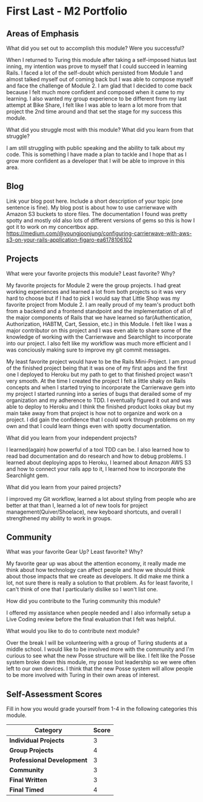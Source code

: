 # First Last - M2 Portfolio

## Areas of Emphasis

What did you set out to accomplish this module? Were you successful?

When I returned to Turing this module after taking a self-imposed hiatus last inning, my intention was prove to myself that I could succeed in learning Rails.  I faced a lot of the self-doubt which persisted from Module 1 and almost talked myself out of coming back but I was able to compose myself and face the challenge of Module 2.  I am
 glad that I decided to come back because I felt much more confident and composed when it came to my learning.  I also wanted my group experience to be different from my last attempt at Bike Share, I felt like I was able to learn a lot more from that project the 2nd time around and that set the stage for my success this module.

What did you struggle most with this module? What did you learn from that struggle?

I am still struggling with public speaking and the ability to talk about my code.  This is something I have made a plan to tackle and I hope that as I grow more confident as a developer that I will be able to improve in this area.

## Blog

Link your blog post here. Include a short description of your topic (one sentence is fine).
My blog post is about how to use carrierwave with Amazon S3 buckets to store files.  The documentation I found was pretty spotty and mostly old also lots of different versions of gems so this is how I got it to work on my concertbox app.
https://medium.com/@youngjoonjung/configuring-carrierwave-with-aws-s3-on-your-rails-application-figaro-ea6178106102

## Projects

What were your favorite projects this module? Least favorite? Why?

My favorite projects for Module 2 were the group projects.  I had great working experiences and learned a lot from both projects so it was very hard to choose but if I had to pick I would say that Little Shop was my favorite project from Module 2.  I am really proud of my team's product both from a backend and a frontend standpoint and the implementation of all of the major components of Rails that we have learned so far(Authentication, Authorization, HABTM, Cart, Session, etc.) in this Module.  I felt like I was a major contributor on this project and I was even able to share some of the knowledge of working with the Carrierwave and Searchlight to incorporate into our project.  I also felt like my workflow was much more efficient and I was conciously making sure to improve my git commit messages.

My least favorite project would have to be the Rails Mini-Project.  I am proud of the finished project being that it was one of my first apps and the first one I deployed to Heroku but my path to get to that finished project wasn't very smooth.  At the time I created the project I felt a little shaky on Rails concepts and when I started trying to incorporate the Carrierwave gem into my project I started running into a series of bugs that derailed some of my organization and my adherence to TDD.  I eventually figured it out and was able to deploy to Heroku and I think the finished product looks okay but my main take away from that project is how not to organize and work on a project.  I did gain the confidence that I could work through problems on my own and that I could learn things even with spotty documentation.

What did you learn from your independent projects?

I learned(again) how powerful of a tool TDD can be.  I also learned how to read bad documentation and do research and how to debug problems.  I learned about deploying apps to Heroku, I learned about Amazon AWS S3 and how to connect your rails app to it, I learned how to incorporate the Searchlight gem.

What did you learn from your paired projects?

I improved my Git workflow, learned a lot about styling from people who are better at that than I, learned a lot of new tools for project management(Quiver/Shoelace), new keyboard shortcuts, and overall I strengthened my ability to work in groups.

## Community

What was your favorite Gear Up? Least favorite? Why?

My favorite gear up was about the attention economy, it really made me think about how technology can affect people and how  we should think about those impacts that we create as developers.  It did make me think a lot, not sure there is really a solution to that problem.  As for least favorite, I can't think of one that I particularly dislike so I won't list one.

How did you contribute to the Turing community this module?

I offered my assistance when people needed and I also informally setup a Live Coding review before the final evaluation that I felt was helpful.

What would you like to do to contribute next module?

Over the break I will be volunteering with a group of Turing students at a middle school.  I would like to be involved more with the community and I'm curious to see what the new Posse structure will be like.  I felt like the Posse system broke down this module, my posse lost leadership so we were often left to our own devices.  I think that the new Posse system will allow people to be more involved with Turing in their own areas of interest.

## Self-Assessment Scores

Fill in how you would grade yourself from 1-4 in the following categories this module.

| Category                     | Score |
| -----------------------------| ----- |
| **Individual Projects**      |   3   |
| **Group Projects**           |   4   |
| **Professional Development** |   3   |
| **Community**                |   3   |
| **Final Written**            |   3   |
| **Final Timed**              |   4   |
